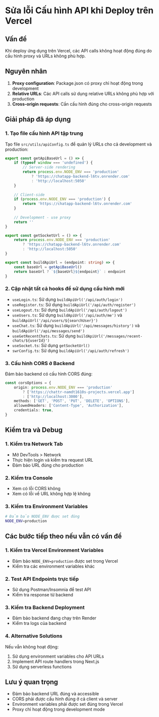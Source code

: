 # Sửa lỗi Cấu hình API khi Deploy trên Vercel

## Vấn đề
Khi deploy ứng dụng trên Vercel, các API calls không hoạt động đúng do cấu hình proxy và URLs không phù hợp.

## Nguyên nhân
1. **Proxy configuration**: Package.json có proxy chỉ hoạt động trong development
2. **Relative URLs**: Các API calls sử dụng relative URLs không phù hợp với production
3. **Cross-origin requests**: Cần cấu hình đúng cho cross-origin requests

## Giải pháp đã áp dụng

### 1. Tạo file cấu hình API tập trung
Tạo file `src/utils/apiConfig.ts` để quản lý URLs cho cả development và production:

```typescript
export const getApiBaseUrl = () => {
    if (typeof window === 'undefined') {
        // Server-side rendering
        return process.env.NODE_ENV === 'production'
            ? 'https://chatapp-backend-l6tv.onrender.com'
            : 'http://localhost:5050'
    }
    
    // Client-side
    if (process.env.NODE_ENV === 'production') {
        return 'https://chatapp-backend-l6tv.onrender.com'
    }
    
    // Development - use proxy
    return ''
}

export const getSocketUrl = () => {
    return process.env.NODE_ENV === 'production'
        ? 'https://chatapp-backend-l6tv.onrender.com'
        : 'http://localhost:5050'
}

export const buildApiUrl = (endpoint: string) => {
    const baseUrl = getApiBaseUrl()
    return baseUrl ? `${baseUrl}${endpoint}` : endpoint
}
```

### 2. Cập nhật tất cả hooks để sử dụng cấu hình mới
- `useLogin.ts`: Sử dụng `buildApiUrl('/api/auth/login')`
- `useRegister.ts`: Sử dụng `buildApiUrl('/api/auth/register')`
- `useLogout.ts`: Sử dụng `buildApiUrl('/api/auth/logout')`
- `useUsers.ts`: Sử dụng `buildApiUrl('/api/auth/me')` và `buildApiUrl('/api/users/${searchUser}')`
- `useChat.ts`: Sử dụng `buildApiUrl('/api/messages/history')` và `buildApiUrl('/api/messages/send')`
- `useGetRecentChats.ts`: Sử dụng `buildApiUrl('/messages/recent-chats/${userId}')`
- `useSocket.ts`: Sử dụng `getSocketUrl()`
- `swrConfig.ts`: Sử dụng `buildApiUrl('/api/auth/refresh')`

### 3. Cấu hình CORS ở Backend
Đảm bảo backend có cấu hình CORS đúng:

```typescript
const corsOptions = {
    origin: process.env.NODE_ENV === 'production' 
        ? ['https://chattr-namdt1610s-projects.vercel.app']
        : ['http://localhost:3000'],
    methods: ['GET', 'POST', 'PUT', 'DELETE', 'OPTIONS'],
    allowedHeaders: ['Content-Type', 'Authorization'],
    credentials: true,
}
```

## Kiểm tra và Debug

### 1. Kiểm tra Network Tab
- Mở DevTools > Network
- Thực hiện login và kiểm tra request URL
- Đảm bảo URL đúng cho production

### 2. Kiểm tra Console
- Xem có lỗi CORS không
- Xem có lỗi về URL không hợp lệ không

### 3. Kiểm tra Environment Variables
```bash
# Đảm bảo NODE_ENV được set đúng
NODE_ENV=production
```

## Các bước tiếp theo nếu vẫn có vấn đề

### 1. Kiểm tra Vercel Environment Variables
- Đảm bảo `NODE_ENV=production` được set trong Vercel
- Kiểm tra các environment variables khác

### 2. Test API Endpoints trực tiếp
- Sử dụng Postman/Insomnia để test API
- Kiểm tra response từ backend

### 3. Kiểm tra Backend Deployment
- Đảm bảo backend đang chạy trên Render
- Kiểm tra logs của backend

### 4. Alternative Solutions
Nếu vẫn không hoạt động:
1. Sử dụng environment variables cho API URLs
2. Implement API route handlers trong Next.js
3. Sử dụng serverless functions

## Lưu ý quan trọng
- Đảm bảo backend URL đúng và accessible
- CORS phải được cấu hình đúng ở cả client và server
- Environment variables phải được set đúng trong Vercel
- Proxy chỉ hoạt động trong development mode 